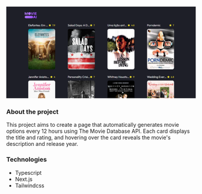 ![img](https://raw.githubusercontent.com/gleysonabreu/ota/main/imgs/movieai.png)

### About the project

This project aims to create a page that automatically generates movie options every 12 hours using The Movie Database API. Each card displays the title and rating, and hovering over the card reveals the movie's description and release year.

### Technologies

- Typescript
- Next.js
- Tailwindcss
